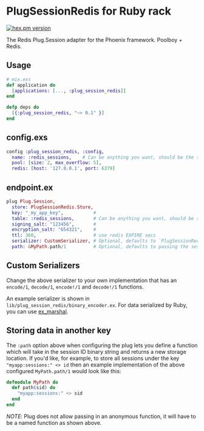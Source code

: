 PlugSessionRedis for Ruby rack
================
[![hex.pm version](https://img.shields.io/hexpm/v/plug_session_redis.svg)](https://hex.pm/packages/plug_session_redis)

The Redis Plug.Session adapter for the Phoenix framework.
Poolboy + Redis.

## Usage
```elixir
# mix.exs
def application do
  [applications: [..., :plug_session_redis]]
end

defp deps do
  [{:plug_session_redis, "~> 0.1" }]
end
```

## config.exs
```elixir
config :plug_session_redis, :config,
  name: :redis_sessions,    # Can be anything you want, should be the same as `:table` config below
  pool: [size: 2, max_overflow: 5],
  redis: [host: '127.0.0.1', port: 6379]
```

## endpoint.ex  
```elixir
plug Plug.Session,
  store: PlugSessionRedis.Store,
  key: "_my_app_key",           #
  table: :redis_sessions,       # Can be anything you want, should be same as `:name` config above
  signing_salt: "123456",       #
  encryption_salt: "654321",    #
  ttl: 360,                     # use redis EXPIRE secs
  serializer: CustomSerializer, # Optional, defaults to `PlugSessionRedis.BinaryEncoder`
  path: &MyPath.path/1          # Optional, defaults to passing the session ID through unmodified
```

## Custom Serializers

Change the above serializer to your own implementation that has an `encode/1`, `decode/1`, `encode!/1` and `decode!/1` functions.

An example serializer is shown in `lib/plug_session_redis/binary_encoder.ex`. For data serialized by Ruby, you can use [ex_marshal](https://github.com/gaynetdinov/ex_marshal).

## Storing data in another key

The `:path` option above when configuring the plug lets you define a function which will take in the session ID binary string and returns a new storage location. If you'd like, for example, to store all sessions under the key `"myapp:sessions:" <> id` then an example implementation of the above configured `MyPath.path/1` would look like this:

```elixir
defmodule MyPath do
  def path(sid) do
    "myapp:sessions:" <> sid
  end
end
```

*NOTE*: Plug does not allow passing in an anonymous function, it will have to be a named function as shown above.
